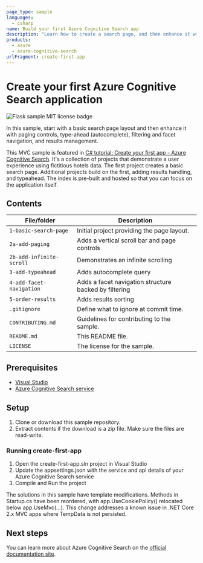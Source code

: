 ```yaml
---
page_type: sample
languages:
  - csharp
name: Build your first Azure Cognitive Search app
description: "Learn how to create a search page, and then enhance it with pagination controls, filters and facets, and typeahead query support. This example builds an ASP.NET Core MVC application using the Azure Cognitive Search .NET SDK."
products:
  - azure
  - azure-cognitive-search
urlFragment: create-first-app
---
```


# Create your first Azure Cognitive Search application

![Flask sample MIT license badge](https://img.shields.io/badge/license-MIT-green.svg)

In this sample, start with a basic search page layout and then enhance it with paging controls, type-ahead (autocomplete), filtering and facet navigation, and results management.

This MVC sample is featured in [C# tutorial: Create your first app - Azure Cognitive Search](https://docs.microsoft.com/azure/search/tutorial-csharp-create-first-app). It's a collection of projects that demonstrate a user experience using fictitious hotels data. The first project creates a basic search page. Additional projects build on the first, adding results handling, and typeahead. The index is pre-built and hosted so that you can focus on the application itself.

## Contents

| File/folder | Description |
|-------------|-------------|
| `1-basic-search-page`       | Initial project providing the page layout. |
| `2a-add-paging`       | Adds a vertical scroll bar and page controls |
| `2b-add-infinite-scroll`       | Demonstrates an infinite scrolling|
| `3-add-typeahead`       | Adds autocomplete query |
| `4-add-facet-navigation`       | Adds a facet navigation structure backed by filtering|
| `5-order-results`       | Adds results sorting |
| `.gitignore` | Define what to ignore at commit time. |
| `CONTRIBUTING.md` | Guidelines for contributing to the sample. |
| `README.md` | This README file. |
| `LICENSE`   | The license for the sample. |

## Prerequisites

- [Visual Studio](https://visualstudio.microsoft.com/downloads/)
- [Azure Cognitive Search service](https://docs.microsoft.com/azure/search/search-create-service-portal)

## Setup

1. Clone or download this sample repository.
1. Extract contents if the download is a zip file. Make sure the files are read-write.

### Running create-first-app
1. Open the create-first-app.sln project in Visual Studio
1. Update the appsettings.json with the service and api details of your Azure Cognitive Search service
1. Compile and Run the project

The solutions in this sample have template modifications. Methods in Startup.cs have been reordered, with app.UseCookiePolicy() relocated below app.UseMvc(...). This change addresses a known issue in .NET Core 2.x MVC apps where TempData is not persisted.

## Next steps

You can learn more about Azure Cognitive Search on the [official documentation site](https://docs.microsoft.com/azure/search).